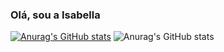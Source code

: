 ### Olá, sou a Isabella

[![Anurag's GitHub stats](https://github-readme-stats.vercel.app/api?oliveiraisa=anuraghazra)](https://github.com/anuraghazra/github-readme-stats)
![Anurag's GitHub stats](https://github-readme-stats.vercel.app/api?oliveiraisa=anuraghazra&show_icons=true&theme=onedark)
